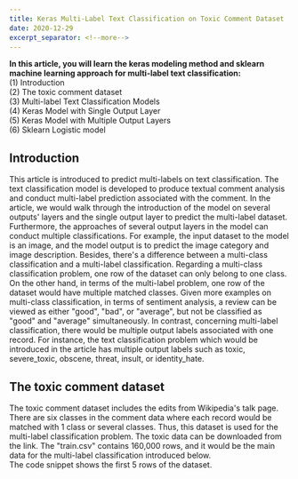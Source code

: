 ```yaml
---
title: Keras Multi-Label Text Classification on Toxic Comment Dataset
date: 2020-12-29
excerpt_separator: <!--more-->
---
```


<!--more-->
**In this article, you will learn the keras modeling method and sklearn machine learning approach for multi-label text classification:** <br>
(1) Introduction <br>
(2) The toxic comment dataset <br>
(3) Multi-label Text Classification Models <br>
(4) Keras Model with Single Output Layer <br>
(5) Keras Model with Multiple Output Layers <br>
(6) Sklearn Logistic model <br>
## Introduction
This article is introduced to predict multi-labels on text classification. The text classification model is developed to produce textual comment analysis and conduct multi-label prediction associated with the comment. In the article, we would walk through the introduction of the model on several outputs' layers and the single output layer to predict the multi-label dataset. Furthermore, the approaches of several output layers in the model can conduct multiple classifications. For example, the input dataset to the model is an image, and the model output is to predict the image category and image description. Besides, there's a difference between a multi-class classification and a multi-label classification. Regarding a multi-class classification problem, one row of the dataset can only belong to one class. On the other hand, in terms of the multi-label problem, one row of the dataset would have multiple matched classes. Given more examples on multi-class classification, in terms of sentiment analysis, a review can be viewed as either "good", "bad", or "average", but not be classified as "good" and "average" simultaneously. In contrast, concerning multi-label classification, there would be multiple output labels associated with one record. For instance, the text classification problem which would be introduced in the article has multiple output labels such as toxic, severe_toxic, obscene, threat, insult, or identity_hate. <br>
## The toxic comment dataset
The toxic comment dataset includes the edits from Wikipedia's talk page. There are six classes in the comment data where each record would be matched with 1 class or several classes. Thus, this dataset is used for the multi-label classification problem. The toxic data can be downloaded from the link. The "train.csv" contains 160,000 rows, and it would be the main data for the multi-label classification introduced below.  <br>
The code snippet shows the first 5 rows of the dataset. <br>
<script src="https://gist.github.com/denisechendd/72bc154859abe4e84ad55a078e401773.js"> <br>
From the dataframe below, the comment_text column is the main input of the data into the machine learning model. According to the dataframe, each class column is shown in binary representation with 1 indicating the matched-class, and 0 being the non-matched class. <br>
<img src="/images/Blog/KerasMultiLabel/img1.png" width="80%" height="80%"> <br>
The data is removed with the null value or the empty string. <br>
<script src="https://gist.github.com/denisechendd/1eb4fadbc666d362d6739f04d1bacbc1.js"> <br>
The code cell below demonstrates the comment count plot for each label. The dataframe would be filtered with the 6 labels. Then, the bar plot is shown the count of each class. <br>
<script src="https://gist.github.com/denisechendd/3eecc575635e46f632d550fb7425c1b3.js"> <br>
From the bar plot below, most comment data are toxic with 9.5%, followed by the obscene and insult classes with 8,449 and 7,877 records respectively. On the other hand, there are the least records in the threat class. <br>
<img src="/images/Blog/KerasMultiLabel/img2.png" width="80%" height="80%"> <br>
From the count bar chart below, most comments in toxic, obscene, and insult class are multi-labeled. There are 9,628 toxic comments, where obscene and insult comments are around 8,000. On the other hand, there are only 456 comments on the threat class. The comments of multilabel are the least in the threat class. <br>
<img src="/images/Blog/KerasMultiLabel/img3.png" width="80%" height="80%"> <br>
From the words' count comment histogram, there are around 73.6% comments with the words' count under 71.5. There are around 32,000 comments ranged from words' count between 71.5 and 212.5. Then, a few words' count comments are ranged from 212.5 to 424 with 0.04 comments. On the other hand, there are 4 comments with words count above 1,340. <br>
<img src="/images/Blog/KerasMultiLabel/img4.png" width="80%" height="80%"> <br>
Look into the words' count of top classes in the comments dataset. In the toxic comments, most words' count is ranged below 72. Then, there are 11.9% comments' words' count ranged from 72 to 213. The highest words count is ranged above 1,340 in the toxic class. In the obscene class, there is around 85.7% of comments' words' count fall under 72. There are 10.7 % comments' words' length ranged between 72 and 212. There are 3 obscene comments with words length above 1332. In the insult class, there is around 86.4% of comments' words' count fall under 72. There are 10 % comments' words' length from 72 to 212. There are 2 insult comments with words' length above 1332. Furthermore, there are 3 multi-labeled comments with the words count above 1332, and those comments are labeled as toxic and obscene. <br>
<img src="/images/Blog/KerasMultiLabel/img5.png" width="80%" height="80%"> <br>

## Keras Multi-label Text Classification Models
There are 2 multi-label classification models introduced with a single dense output layer and multiple dense output layers. From the single output layer model, the six output labels are fed into the single dense layers with a sigmoid activation function and binary cross-entropy loss functions. Each neuron in the last output layer would be one output of six comment labels. The value of the sigmoid function would be between 0 and 1. When the neuron's value is higher than 0.5, the comment would be classified into that class with a higher probability. There would be 6 dense output layers with the sigmoid activation function.
### Single output layer of Multi-label Text Classification
We would introduce the single output layer of the multi-label text classification model in the section. The first step would clean up the text within the created function. In the preprocess_text function, there would be punctuations and numbers removal, single character removal, and multiple spaces removal. The input data is the comment from the comment_text column. X is the list variable containing the cleaned comments after going through preprocess_text function. Y variable includes the output class labels from the comment dataset. There is no further processing on output labels since the labels are already in the one-hot encoding format. Then, the data would be split with 80% of training data, and 20% test dataset. The text input to the model would be the embedding vector. From the text preprocessing, the Keras tokenizer library is implemented with the top 5,000 vocabularies considered. Then, the text would be transformed into sequential integers from the tokenizer library. To have the same vector size of the text in the comment, the words are padded with the length of 200. <br>
<script src="https://gist.github.com/denisechendd/d700b26757f36ad57788b9fc12574939.js"> <br>
There would be additional input text vectors from GloVe word embeddings. The text would be transformed into the embedded vectors through Glove with the Wikipedia input corpus. <br>
 <script src="https://gist.github.com/denisechendd/9804a22b49a05f9f6de68c434386c8cf.js"> <br>
The model is created in the following script. The model would be composed of one input layer, one embedding layer, one LSTM layer with 128 neurons, and one output layer with 6 neurons while there are 6 output labels in the comment dataset. The parameter trainable=False is used to keep weights from being updated during training. The weights of the embedding layer are input with the Glove embedding. The loss function of the model is binary cross-entropy along with the adam optimizer. The batch size of the model is set with 128, and there is a 20% split on the validation data. The model is evaluated on the test dataset with a test loss of 0.056, and an accuracy score of 99.4%. <br>
<script src="https://gist.github.com/denisechendd/d849f91f72aceeefe2e967f8c9e7a1d2.js"> <br>
The accuracy and loss graphs are shown below. The training accuracy is a bit lower than the test accuracy from the first 3 epochs. Both training and test accuracy scores are growing with more epochs. The test loss is lower than the training loss within 3 epochs. Both training and test loss are decreasing with more epochs. <br>
<img src="/images/Blog/KerasMultiLabel/img6.png" width="80%" height="80%"> <br>
### Keras Text Classification with Multiple Output Layers
There are 6 labels combined in the y variable, and y variable would be split into several labels where each of them is input into each output layer. There would be 6 individual labels in the train and test dataset. <br>
<script src="https://gist.github.com/denisechendd/677d873e694ce47e0d71a7289b6e4ee6.js"> <br>
The model is structured with one input layer, one embedding layer, and one LSTM layer with 128 neurons. There are 6 dense output layers, and each layer is for each label in the model. Each output layer will have 1 neuron with a sigmoid activation function which produces a value ranged between 0 and 1. <br>
The model result is shown in the graphs below. Top 3 classes such as threat, identity_hate, and severe toxic reach the 99% accuracy rate within the 5 epoches. In addition, the obscene and insult class achieve a 98% accuracy rate. Overall, the performance of the multiple output layers is above 96%. In terms of the loss, the loss of three classes likewise threat, severe toxic, and identity hate is around 0.05, and the loss is computed by the binary cross-entropy. <br>
<img src="/images/Blog/KerasMultiLabel/img7.png" width="80%" height="80%"> <br>
<img src="/images/Blog/KerasMultiLabel/img8.png" width="80%" height="80%"> <br>
## Conclusion
It is quite common to meet the multi-label text classification problem. In the article, it is introduced with two deep learning approaches for multi-label text classification. One is the single dense output layer with each neuron predicting one label, and the other is a separate dense layer with one neuron for each label. The result from the single output layer with multiple neurons is better than the multiple output layers.

## Reference
- Python for NLP: Multi-label Text Classification with Keras <br>
https://stackabuse.com/python-for-nlp-multi-label-text-classification-with-keras/
